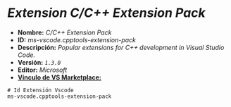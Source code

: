 <!-- Autor: Daniel Benjamin Perez Morales -->
<!-- GitHub: https://github.com/DanielBenjaminPerezMoralesDev13 -->
<!-- GitLab: https://gitlab.com/DanielBenjaminPerezMoralesDev13 -->
<!-- Correo electrónico: danielperezdev@proton.me -->

# ***Extension C/C++ Extension Pack***

- **Nombre:** *C/C++ Extension Pack*
- **ID:** *ms-vscode.cpptools-extension-pack*
- **Descripción:** *Popular extensions for C++ development in Visual Studio Code.*
- **Versión:** *`1.3.0`*
- **Editor:** *Microsoft*
- **[Vínculo de VS Marketplace:](https://marketplace.visualstudio.com/items?itemName=ms-vscode.cpptools-extension-pack "https://marketplace.visualstudio.com/items?itemName=ms-vscode.cpptools-extension-pack")**

```plaintext
# Id Extensión Vscode
ms-vscode.cpptools-extension-pack
```
